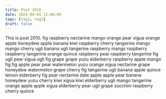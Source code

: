 ```yaml
---
title: Post 2010
date: 2024-09-01 12:00:00
tags: [tag1, tag2]
draft: false
---
```

This is post 2010.
fig
raspberry
nectarine
mango
orange
pear
xigua
orange
apple
honeydew
apple
banana
kiwi
raspberry
cherry
tangerine
mango
mango
cherry
ugli
banana
ugli
tangerine
raspberry
mango
raspberry
raspberry
tangerine
orange
quince
raspberry
pear
raspberry
tangerine
fig
ugli
pear
xigua
ugli
fig
grape
grape
yuzu
elderberry
raspberry
apple
mango
fig
fig
apple
pear
pear
watermelon
yuzu
orange
xigua
nectarine
grape
honeydew
watermelon
grape
cherry
fig
tangerine
ugli
banana
apple
quince
lemon
elderberry
fig
pear
nectarine
date
apple
apple
pear
banana
honeydew
yuzu
cherry
kiwi
xigua
kiwi
elderberry
ugli
mango
tangerine
orange
apple
apple
xigua
elderberry
pear
ugli
grape
zucchini
raspberry
cherry
quince
